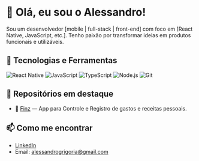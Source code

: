 # 👋 Olá, eu sou o Alessandro!

Sou um desenvolvedor [mobile | full-stack | front-end] com foco em [React Native, JavaScript, etc.]. Tenho paixão por transformar ideias em produtos funcionais e utilizáveis.

## 🚀 Tecnologias e Ferramentas

![React Native](https://img.shields.io/badge/-React%20Native-61DAFB?logo=react&logoColor=white)
![JavaScript](https://img.shields.io/badge/-JavaScript-F7DF1E?logo=javascript&logoColor=black)
![TypeScript](https://img.shields.io/badge/-TypeScript-3178C6?logo=typescript&logoColor=white)
![Node.js](https://img.shields.io/badge/-Node.js-339933?logo=node.js&logoColor=white)
![Git](https://img.shields.io/badge/-Git-F05032?logo=git&logoColor=white)

## 📂 Repositórios em destaque

- 📱 [Finz](link) — App para Controle e Registro de gastos e receitas pessoais.

## 📫 Como me encontrar

- [LinkedIn]((https://www.linkedin.com/in/alessandro-grigoria-8bbb33213/))
- Email: alessandrogrigoria@gmail.com
